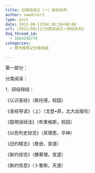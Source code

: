 ```yaml
---
title: 分类阅读之（一）研经系列
author: sweditor3
type: post
date: 2012-09-11T04:38:24+00:00
url: /2012/09/11/分类阅读之一研经系列/
dsq_thread_id:
  - 1864156770
categories:
  - 图书推荐之分类阅读

---
```

第一部分：

分类阅读：
  
1．研经释经：
  
《认识圣经》（斯托得，校园）
  
《圣经导读》（上）（戈登•菲，北大出版社）
  
《聪明读经法》（布里格斯，校园）
  
《以色列史综览》（吴理恩，华神）
  
《旧约精览》（詹逊，宣道）
  
《新约综览》（滕慕理，宣道）
  
《新约信息》（卜鲁斯，天道）